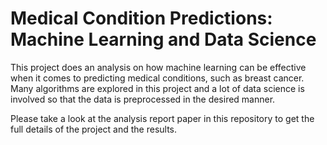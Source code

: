 # Medical Condition Predictions: Machine Learning and Data Science

This project does an analysis on how machine learning can be effective when it comes to predicting medical conditions, such as breast cancer.
Many algorithms are explored in this project and a lot of data science is involved so that the data is preprocessed in the desired manner.

Please take a look at the analysis report paper in this repository to get the full details of the project and the results.
